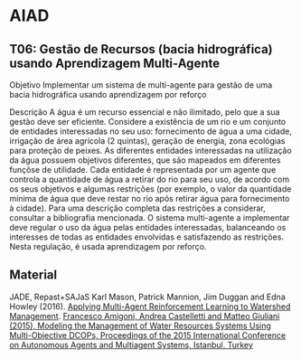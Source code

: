 # AIAD


## T06: Gestão de Recursos (bacia hidrográfica) usando Aprendizagem Multi-Agente

Objetivo
Implementar um sistema de multi-agente para gestão de uma bacia hidrográfica usando aprendizagem por reforço

Descrição
A água é um recurso essencial e não ilimitado, pelo que a sua gestão deve ser eficiente. Considere a existência de um rio e um conjunto de entidades interessadas no seu uso: fornecimento de água a uma cidade, irrigação de área agrícola (2 quintas), geração de energia, zona ecológias para proteção de peixes.
As diferentes entidades interessadas na utilização da água possuem objetivos diferentes, que são mapeados em diferentes funçõse de utilidade. 
Cada entidade é representada por um agente que controla a quantidade de água a retirar do rio para seu uso, de acordo com os seus objetivos e algumas restrições (por exemplo, o valor da quantidade mínima de água que deve restar no rio após retirar água para fornecimento à cidade). Para uma descrição completa das restrições a considerar, consultar a bibliografia mencionada.
O sistema multi-agente a implementar deve regular o uso da água pelas entidades interessadas, balanceando os interesses de todas as entidades envolvidas e satisfazendo as restrições. Nesta regulação, é usada aprendizagem por reforço.

## Material
JADE, Repast+SAJaS
Karl Mason, Patrick Mannion, Jim Duggan and Edna Howley (2016). [Applying Multi-Agent Reinforcement Learning to Watershed Management](https://www.researchgate.net/publication/299416955_Applying_Multi-Agent_Reinforcement_Learning_to_Watershed_Management).
[Francesco Amigoni, Andrea Castelletti and Matteo Giuliani (2015), Modeling the Management of Water Resources Systems Using Multi-Objective DCOPs, Proceedings of the 2015 International Conference on Autonomous Agents and Multiagent Systems, Istanbul, Turkey](http://dl.acm.org/citation.cfm?id=2773258)
